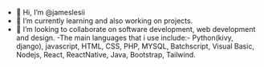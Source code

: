 - 👋 Hi, I’m @jameslesii
- 🌱 I’m currently learning and also working on projects.
- 💞️ I’m looking to collaborate on software development, web development and design.
-The main languages that i use include:- Python(kivy, django), javascript, HTML, CSS, PHP, MYSQL, Batchscript, Visual Basic,
Nodejs, React, ReactNative, Java, Bootstrap, Tailwind.

<!---
jameslesii/jameslesii is a ✨ special ✨ repository because its `README.md` (this file) appears on your GitHub profile.
You can click the Preview link to take a look at your changes.
--->
